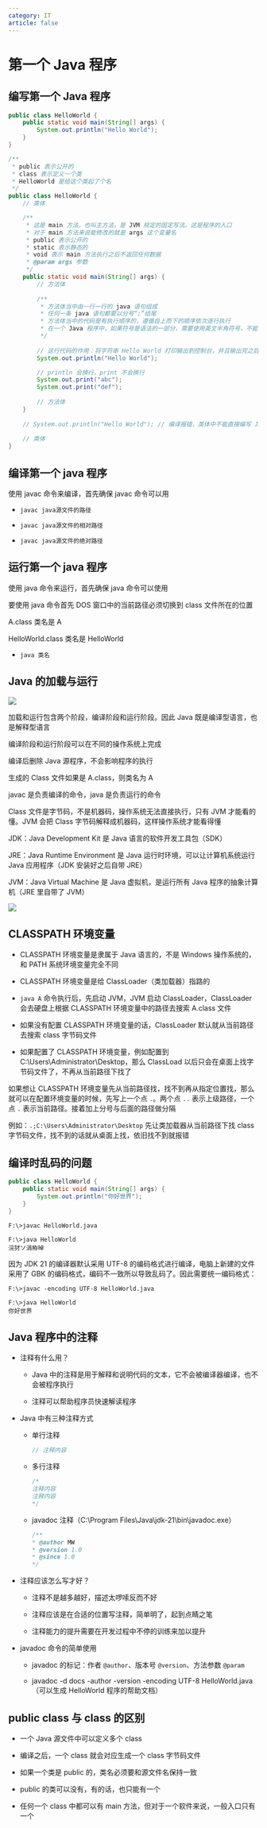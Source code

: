 ```yaml
---
category: IT
article: false
---
```


# 第一个 Java 程序

## 编写第一个 Java 程序

```java
public class HelloWorld {
    public static void main(String[] args) {
        System.out.println("Hello World");
    }
}
```

```java
/**
 * public 表示公开的
 * class 表示定义一个类
 * HelloWorld 是给这个类起了个名
 */
public class HelloWorld {
    // 类体

    /**
     * 这是 main 方法，也叫主方法，是 JVM 规定的固定写法。这是程序的入口
     * 对于 main 方法来说能修改的就是 args 这个变量名
     * public 表示公开的
     * static 表示静态的
     * void 表示 main 方法执行之后不返回任何数据
     * @param args 参数
     */
    public static void main(String[] args) {
        // 方法体
        
        /**
         * 方法体当中由一行一行的 java 语句组成
         * 任何一条 java 语句都要以分号“;”结尾
         * 方法体当中的代码是有执行顺序的，遵循自上而下的顺序依次逐行执行
         * 在一个 Java 程序中，如果符号是语法的一部分，需要使用英文半角符号，不能使用中文
         */
        
        // 这行代码的作用：将字符串 Hello World 打印输出到控制台，并且输出完之后还会换行
        System.out.println("Hello World");

        // println 会换行，print 不会换行
        System.out.print("abc");
        System.out.print("def");
        
        // 方法体
    }
    
    // System.out.println("Hello World"); // 编译报错，类体中不能直接编写 Java 语句
    
    // 类体
}
```

## 编译第一个 java 程序

使用 javac 命令来编译，首先确保 javac 命令可以用

- `javac java源文件的路径`

- `javac java源文件的相对路径`

- `javac java源文件的绝对路径`

## 运行第一个 java 程序

使用 java 命令来运行，首先确保 java 命令可以使用

要使用 java 命令首先 DOS 窗口中的当前路径必须切换到 class 文件所在的位置

A.class 类名是 A

HelloWorld.class 类名是 HelloWorld

- `java 类名`

## Java 的加载与运行

![](https://img.sherry4869.com/blog/it/java/javase/2.png)

加载和运行包含两个阶段，编译阶段和运行阶段。因此 Java 既是编译型语言，也是解释型语言

编译阶段和运行阶段可以在不同的操作系统上完成

编译后删除 Java 源程序，不会影响程序的执行

生成的 Class 文件如果是 A.class，则类名为 A

javac 是负责编译的命令，java 是负责运行的命令

Class 文件是字节码，不是机器码，操作系统无法直接执行，只有 JVM 才能看的懂。JVM 会把 Class 字节码解释成机器码，这样操作系统才能看得懂

JDK：Java Development Kit 是 Java 语言的软件开发工具包（SDK）

JRE：Java Runtime Environment 是 Java 运行时环境，可以让计算机系统运行 Java 应用程序（JDK 安装好之后自带 JRE）

JVM：Java Virtual Machine 是 Java 虚拟机，是运行所有 Java 程序的抽象计算机（JRE 里自带了 JVM）

![](https://img.sherry4869.com/blog/it/java/javase/3.jpg)

## CLASSPATH 环境变量

- CLASSPATH 环境变量是隶属于 Java 语言的，不是 Windows 操作系统的，和 PATH 系统环境变量完全不同

- CLASSPATH 环境变量是给 ClassLoader（类加载器）指路的 

- `java A` 命令执行后，先启动 JVM，JVM 启动 ClassLoader，ClassLoader 会去硬盘上根据 CLASSPATH 环境变量中的路径去搜索 A.class 文件

- 如果没有配置 CLASSPATH 环境变量的话，ClassLoader 默认就从当前路径去搜索 class 字节码文件

- 如果配置了 CLASSPATH 环境变量，例如配置到 C:\Users\Administrator\Desktop，那么 ClassLoad 以后只会在桌面上找字节码文件了，不再从当前路径下找了

如果想让 CLASSPATH 环境变量先从当前路径找，找不到再从指定位置找，那么就可以在配置环境变量的时候，先写上一个点 `.`。两个点 `..` 表示上级路径，一个点 `.` 表示当前路径。接着加上分号与后面的路径做分隔

例如：`.;C:\Users\Administrator\Desktop` 先让类加载器从当前路径下找 class 字节码文件，找不到的话就从桌面上找，依旧找不到就报错

## 编译时乱码的问题

```java
public class HelloWorld {
    public static void main(String[] args) {
        System.out.println("你好世界");
    }
}
```

```shell
F:\>javac HelloWorld.java

F:\>java HelloWorld
浣犲ソ涓栫晫
```

因为 JDK 21 的编译器默认采用 UTF-8 的编码格式进行编译，电脑上新建的文件采用了 GBK 的编码格式，编码不一致所以导致乱码了。因此需要统一编码格式：

```shell
F:\>javac -encoding UTF-8 HelloWorld.java

F:\>java HelloWorld
你好世界
```

## Java 程序中的注释

- 注释有什么用？
    
    - Java 中的注释是用于解释和说明代码的文本，它不会被编译器编译，也不会被程序执行

    - 注释可以帮助程序员快速解读程序

- Java 中有三种注释方式

    - 单行注释
    
        ```java
        // 注释内容
        ```

    - 多行注释

        ```java
        /* 
        注释内容
        注释内容
        */
        ``` 

    - javadoc 注释（C:\Program Files\Java\jdk-21\bin\javadoc.exe）

        ```java
        /**
        * @author MW
        * @version 1.0
        * @since 1.0
        */
        ```

- 注释应该怎么写才好？

    - 注释不是越多越好，描述太啰嗦反而不好

    - 注释应该是在合适的位置写注释，简单明了，起到点睛之笔

    - 注释能力的提升需要在开发过程中不停的训练来加以提升

- javadoc 命令的简单使用

    - javadoc 的标记：作者 `@author`、版本号 `@version`、方法参数 `@param`

    - javadoc -d docs -author -version -encoding UTF-8 HelloWorld.java（可以生成 HelloWorld 程序的帮助文档）

## public class 与 class 的区别

- 一个 Java 源文件中可以定义多个 class

- 编译之后，一个 class 就会对应生成一个 class 字节码文件

- 如果一个类是 public 的，类名必须要和源文件名保持一致

- public 的类可以没有，有的话，也只能有一个

- 任何一个 class 中都可以有 main 方法，但对于一个软件来说，一般入口只有一个